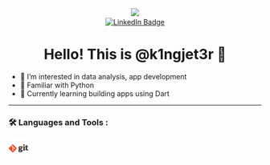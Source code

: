 <div id="header" align="center">
  <img src="https://media.giphy.com/media/5eLDrEaRGHegx2FeF2/giphy.gif" width="250"/>
</div>

<div id="badges" align="center">
 <a href="https://www.linkedin.com/in/changting-lin/">
  <img src="https://img.shields.io/badge/LinkedIn-blue?style=for-the-badge&logo=linkedin&logoColor=white" alt="LinkedIn Badge"/>
 </a>
</div>

<h1 align="center">
 Hello! This is @k1ngjet3r 👋
</h1>

- 👀 I’m interested in data analysis, app development
- 🐍 Familiar with Python
- 🎯 Currently learning building apps using Dart

---
### :hammer_and_wrench: Languages and Tools :
<div>
  <img src="https://github.com/devicons/devicon/blob/master/icons/git/git-original-wordmark.svg" title="Git" **alt="Git" width="40" height="40"/>
</div>
